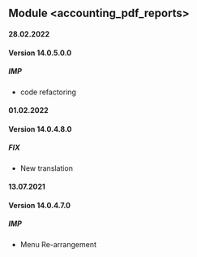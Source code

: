 ## Module <accounting_pdf_reports>

#### 28.02.2022
#### Version 14.0.5.0.0
##### IMP
- code refactoring

#### 01.02.2022
#### Version 14.0.4.8.0
##### FIX
- New translation

#### 13.07.2021
#### Version 14.0.4.7.0
##### IMP
- Menu Re-arrangement
